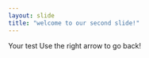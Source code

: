 ```yaml
---
layout: slide
title: "welcome to our second slide!"
---
```

Your test
Use the right arrow to go back!
